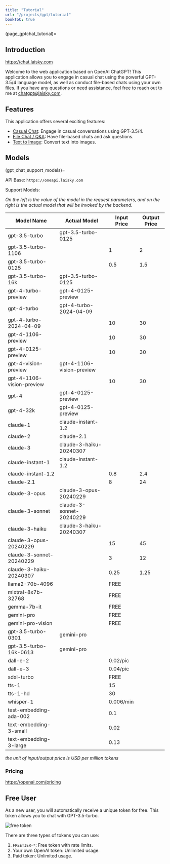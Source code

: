 ```yaml
---
title: "Tutorial"
url: "/projects/gpt/tutorial"
bookToC: true
---
```


(page_gptchat_tutorial)=

## Introduction

<https://chat.laisky.com>

Welcome to the web application based on OpenAI ChatGPT! This application allows you to engage in casual chat using the powerful GPT-3.5/4 language model, as well as conduct file-based chats using your own files. If you have any questions or need assistance, feel free to reach out to me at <chatgpt@laisky.com>.

## Features

This application offers several exciting features:

- [Casual Chat](@page_casual_chat): Engage in casual conversations using GPT-3.5/4.
- [File Chat / Q&amp;A](@page_file_chat): Have file-based chats and ask questions.
- [Text to Image](@page_file_image): Convert text into images.

## Models

(gpt_chat_support_models)=

API Base: `https://oneapi.laisky.com`

Support Models:

_On the left is the value of the model in the request parameters, and on the right is the actual model that will be invoked by the backend._

| Model Name                | Actual Model              | Input Price | Output Price |
| ------------------------- | ------------------------- | ----------- | ------------ |
| gpt-3.5-turbo             | gpt-3.5-turbo-0125        |             |              |
| gpt-3.5-turbo-1106        |                           | 1           | 2            |
| gpt-3.5-turbo-0125        |                           | 0.5         | 1.5          |
| gpt-3.5-turbo-16k         | gpt-3.5-turbo-0125        |             |              |
| gpt-4-turbo-preview       | gpt-4-0125-preview        |             |              |
| gpt-4-turbo               | gpt-4-turbo-2024-04-09    |             |              |
| gpt-4-turbo-2024-04-09    |                           | 10          | 30           |
| gpt-4-1106-preview        |                           | 10          | 30           |
| gpt-4-0125-preview        |                           | 10          | 30           |
| gpt-4-vision-preview      | gpt-4-1106-vision-preview |             |              |
| gpt-4-1106-vision-preview |                           | 10          | 30           |
| gpt-4                     | gpt-4-0125-preview        |             |              |
| gpt-4-32k                 | gpt-4-0125-preview        |             |              |
| claude-1                  | claude-instant-1.2        |             |              |
| claude-2                  | claude-2.1                |             |              |
| claude-3                  | claude-3-haiku-20240307   |             |              |
| claude-instant-1          | claude-instant-1.2        |             |              |
| claude-instant-1.2        |                           | 0.8         | 2.4          |
| claude-2.1                |                           | 8           | 24           |
| claude-3-opus             | claude-3-opus-20240229    |             |              |
| claude-3-sonnet           | claude-3-sonnet-20240229  |             |              |
| claude-3-haiku            | claude-3-haiku-20240307   |             |              |
| claude-3-opus-20240229    |                           | 15          | 45           |
| claude-3-sonnet-20240229  |                           | 3           | 12           |
| claude-3-haiku-20240307   |                           | 0.25        | 1.25         |
| llama2-70b-4096           |                           | FREE        |              |
| mixtral-8x7b-32768        |                           | FREE        |              |
| gemma-7b-it               |                           | FREE        |              |
| gemini-pro                |                           | FREE        |              |
| gemini-pro-vision         |                           | FREE        |              |
| gpt-3.5-turbo-0301        | gemini-pro                |             |              |
| gpt-3.5-turbo-16k-0613    | gemini-pro                |             |              |
| dall-e-2                  |                           | 0.02/pic    |              |
| dall-e-3                  |                           | 0.04/pic    |              |
| sdxl-turbo                |                           | FREE        |              |
| tts-1                     |                           | 15          |              |
| tts-1-hd                  |                           | 30          |              |
| whisper-1                 |                           | 0.006/min   |              |
| test-embedding-ada-002    |                           | 0.1         |              |
| text-embedding-3-small    |                           | 0.02        |              |
| text-embedding-3-large    |                           | 0.13        |              |

_the unit of input/output price is USD per million tokens_

### Pricing

<https://openai.com/pricing>

## Free User

As a new user, you will automatically receive a unique token for free. This token allows you to chat with GPT-3.5-turbo.

![free token](https://s3.laisky.com/uploads/2023/09/free-token.png)

There are three types of tokens you can use:

1. `FREETIER-*`: Free token with rate limits.
2. Your own OpenAI token: Unlimited usage.
3. Paid token: Unlimited usage.
